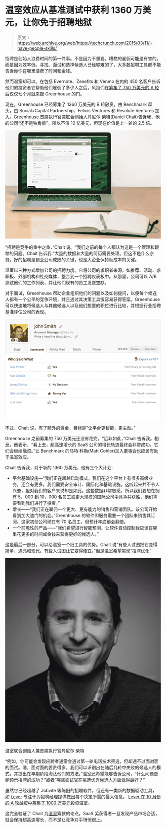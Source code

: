 # 温室效应从基准测试中获利 1360 万美元，让你免于招聘地狱

> 原文：<https://web.archive.org/web/https://techcrunch.com/2015/03/11/i-have-people-skills/>

招聘是创始人浪费时间的第一件事。不是因为不重要。糟糕的雇佣可能是有害的。而是因为效率低。寻找、面试和选择候选人已经够难的了，大多数招聘工具都不能告诉你你在哪里浪费了时间和金钱。

然而温室却可以。在包括 Evernote、Zenefits 和 Venmo 在内的 450 名客户告诉他们的投资者它帮助他们雇佣了多少人之后，风投们在[筹集了 750 万美元的 A 轮](https://web.archive.org/web/20230404085925/https://techcrunch.com/2014/08/13/greenhouse-recruiting-app-platform/)后仅仅七个月就来敲 Greenhouse 的门。

现在，Greenhouse 已经筹集了 1360 万美元的 B 轮融资，由 Benchmark 牵头，由 Social+Capital Partnership、Felicis Ventures 和 Resolute Ventures 加入。Greenhouse 首席执行官兼联合创始人丹尼尔·柴特(Daniel Chait)告诉我，他的公司“还不是独角兽”，所以不值 10 亿美元，但现在价值是上一轮的 2.5 倍。

![Greenhouse Screenshot](img/bcdcc618f1b0ff1329b3508e40c589ae.png)

“招聘是竞争的重中之重，”Chait 说。“我们之前的每个人都认为这是一个管理和跟踪的问题。Chait 告诉我:“大量的数据和大量的简历需要处理。但这不是什么杂务。好的招聘是创业公司成败的关键，也是大企业保持低成本的关键。

温室以三种方式增加公司的招聘力度。它将公司的求职者来源，如推荐、活动、求职板、外部机构和社交媒体，整合到一个招聘仪表板中。从那里，公司可以 A/B 测试他们的工作列表，并让他们现有的员工发送空缺。

对于面试，Greenhouse 帮助企业组织他们的问题以及如何提问，以便每个候选人都有一个公平的竞争环境，并且通过其决策工具很容易获得答案。Greenhouse 可以快速地将候选人与其他候选人以及他们想要的职位进行比较，并根据行业招聘基准评估公司的表现。

![Who_Said_What](img/118edfb4bb66802879bdf21496af14fc.png)

不过，Chait 说，有了额外的资金，目标是“让平台更智能、更主动。”

Greenhouse 之前筹集的 750 万美元还没有花完。“远非如此，”Chait 告诉我。相反，他表示，“看上去，超高速增长的 SaaS 公司的增长轨迹最终会非常成功，它们会继续融资。”让 Benchmark 的马特·科勒(Matt Cohler)加入董事会也应该有助于温室效应。

Chait 告诉我，对于新的 1360 万美元，他有三个大计划:

*   平台基础设施—“我们正在超越启动模式。我们在这个平台上有很多高级业务，还会有更多。我们需要安全审计、国际化和基础设施。这听起来并不令人兴奋，但对我们的客户来说却是如此。这些数据非常敏感，所以我们要想在拥有 5，000 到 10，000 名员工或更大规模的国际公司中竞争并获胜，他们需要看到我们进行了投资。”
*   增长——“我们正在雇佣一个更大、更有能力的销售和营销团队。该公司开始看到加大油门的机会。”Greenhouse 的软件即服务需要一个团队来销售其订阅。这家初创公司现在有 70 名员工，但预计年底前会翻倍。
*   一个前瞻性的产品——“我们希望进行智能预测，让软件自动控制我应该在哪里花更多的时间或金钱来获得更好的候选人。”

这是最后一部分，可以给温室一个旧工具的优势。Chait 说“有些人试图把它变得简单、漂亮和现代。有些人试图让它变得便宜。”但是温室希望实现“招聘优化”

![Greenhouse co-founder and CEO Daniel Chait](img/23c5a8417c9b921f1a81b930709bc2c4.png)

温室联合创始人兼首席执行官丹尼尔·柴特

“例如，你可能会发现应聘者通常会通过第一轮电话技术筛选，但却通不过面对面的面试。嗯，面对面的要贵得多。我们可以识别出在随后几轮中失败的候选人的模式，并提出在早期阶段淘汰他们的方法。”温室还希望能够告诉公司，“什么问题更能预示招聘的成功？”或者“哪些面试官在挑选优秀候选人方面做得最好？”

虽然它已经超越了 Jobvite 等陈旧的招聘软件，但还有一类新的数据驱动工具，如 [Lever](https://web.archive.org/web/20230404085925/https://lever.co/) 专注于为招聘经理提供做出每个决定所需的最大信息。 [Lever 在 10 月份的 A 轮融资中筹集了 1000 万美元](https://web.archive.org/web/20230404085925/https://techcrunch.com/2014/10/02/lever/)投资温室。

这完全验证了 Chait 为[温室](https://web.archive.org/web/20230404085925/http://www.greenhouse.io/)筹款的论点。SaaS 奖获得者一旦发现产品市场合适，就会保持超高速增长，而不是让竞争对手悄悄跟上。